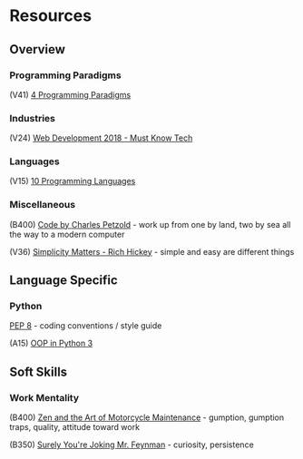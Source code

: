# Resources

## Overview

### Programming Paradigms
(V41) [4 Programming Paradigms](https://www.youtube.com/watch?v=cgVVZMfLjEI)

### Industries
(V24) [Web Development 2018 - Must Know Tech](https://www.youtube.com/watch?v=gVXcqO9A1vo)

### Languages
(V15) [10 Programming Languages](https://www.youtube.com/watch?v=7bE2mI4ePeU)

### Miscellaneous
(B400) [Code by Charles Petzold](http://www.charlespetzold.com/code/) - work up from one by land, two by sea all the way to a modern computer

(V36) [Simplicity Matters - Rich Hickey](https://www.youtube.com/watch?v=rI8tNMsozo0) - simple and easy are different things

## Language Specific

### Python

[PEP 8](https://www.python.org/dev/peps/pep-0008/) - coding conventions / style guide

(A15) [OOP in Python 3](https://realpython.com/python3-object-oriented-programming/)

## Soft Skills

### Work Mentality
(B400) [Zen and the Art of Motorcycle Maintenance](https://en.wikipedia.org/wiki/Zen_and_the_Art_of_Motorcycle_Maintenance) - gumption, gumption traps, quality, attitude toward work

(B350) [Surely You're Joking Mr. Feynman](https://en.wikipedia.org/wiki/Surely_You%27re_Joking,_Mr._Feynman!) - curiosity, persistence
